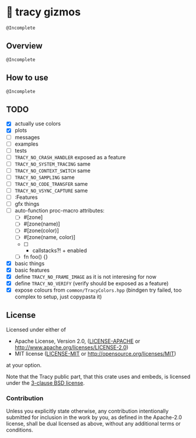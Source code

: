 # 🧰 tracy gizmos

`@Incomplete`

## Overview

`@Incomplete`

## How to use

`@Incomplete`

## TODO

- [x] actually use colors
- [x] plots
- [ ] messages
- [ ] examples
- [ ] tests
- [ ] `TRACY_NO_CRASH_HANDLER`  exposed as a feature
- [ ] `TRACY_NO_SYSTEM_TRACING` same
- [ ] `TRACY_NO_CONTEXT_SWITCH` same
- [ ] `TRACY_NO_SAMPLING`       same
- [ ] `TRACY_NO_CODE_TRANSFER`  same
- [ ] `TRACY_NO_VSYNC_CAPTURE`  same
- [ ] :Features
- [ ] gfx things
- [ ] auto-function proc-macro attributes:
	- [ ] #[zone]
	- [ ] #[zone(name)]
	- [ ] #[zone(color)]
	- [ ] #[zone(name, color)]
	- [ ] + callstacks?! + enabled
	- [ ] fn foo() {}
- [x] basic things
- [x] basic features
- [x] define `TRACY_NO_FRAME_IMAGE` as it is not interesing for now
- [x] define `TRACY_NO_VERIFY` (verify should be exposed as a feature)
- [x] expose colours from `common/TracyColors.hpp` (bindgen try
      failed, too complex to setup, just copypasta it)

## License

Licensed under either of

* Apache License, Version 2.0, ([LICENSE-APACHE](LICENSE-APACHE) or <http://www.apache.org/licenses/LICENSE-2.0>)
* MIT license ([LICENSE-MIT](LICENSE-MIT) or <http://opensource.org/licenses/MIT>)

at your option.

Note that the Tracy public part, that this crate uses and embeds, is
licensed under the [3-clause BSD license](sys/LICENSE-tracy).

### Contribution

Unless you explicitly state otherwise, any contribution intentionally submitted for inclusion in the work by you, as defined in the Apache-2.0 license, shall be dual licensed as above, without any additional terms or conditions.
